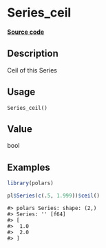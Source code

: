 
# Series_ceil

[**Source code**](https://github.com/pola-rs/r-polars/tree/main/R/series__series.R#L416)

## Description

Ceil of this Series

## Usage

<pre><code class='language-R'>Series_ceil()
</code></pre>

## Value

bool

## Examples

``` r
library(polars)

pl$Series(c(.5, 1.999))$ceil()
```

    #> polars Series: shape: (2,)
    #> Series: '' [f64]
    #> [
    #>  1.0
    #>  2.0
    #> ]
